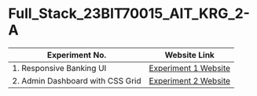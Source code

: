 # Full_Stack_23BIT70015_AIT_KRG_2-A

| Experiment No. | Website Link |
|----------------|--------------|
| 1. Responsive Banking UI | [Experiment 1 Website](https://responsivebankingui.netlify.app/) |
| 2. Admin Dashboard with CSS Grid | [Experiment 2 Website](https://admindashboardwithcssgrid.netlify.app/) |
